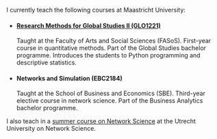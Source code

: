 I currently teach the following courses at Maastricht University:

- #### [Research Methods for Global Studies II (GLO1221)](GlobalStudiesQuantMethodsS1/) 	
    Taught at the Faculty of Arts and Social Sciences (FASoS). First-year course in quantitative methods. Part of the Global Studies bachelor programme. Introduces the students to Python programming and descriptive statistics.
    
- #### Networks and Simulation (EBC2184)
    Taught at the School of Business and Economics (SBE). Third-year elective course in network science. Part of the Business Analytics bachelor programme.


I also teach in a [summer course on Network Science](https://net-science.github.io/) at the Utrecht University on Network Science.